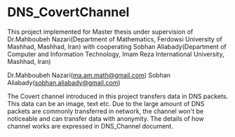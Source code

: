 # DNS_CovertChannel

This project implemented for Master thesis under supervision of Dr.Mahboubeh Nazari(Department of Mathematics, Ferdowsi University of Mashhad, Mashhad, Iran) with cooperating Sobhan Aliabady(Department of Computer and Information Technology, Imam Reza International University, Mashhad, Iran)

Dr.Mahboubeh Nazari(ma.am.math@gmail.com)
Sobhan Aliabady(sobhan.aliabady@gmail.com)

The Covert channel introduced in this project transfers data in DNS packets. This data can be an image, text etc. Due to the large amount of DNS packets are commonly transferred in network, the channel won't be noticeable and can transfer data with anonymity. The details of how channel works are expressed in DNS_Channel document.
